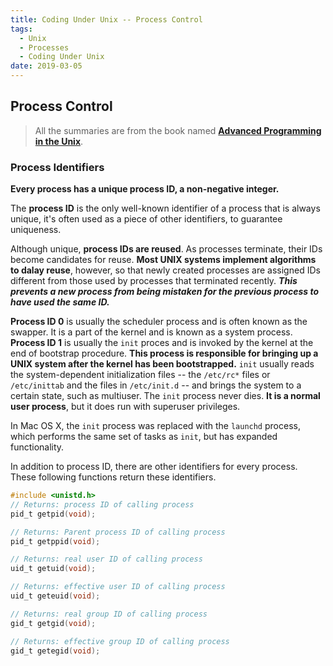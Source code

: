 ```yaml
---
title: Coding Under Unix -- Process Control
tags:
  - Unix
  - Processes
  - Coding Under Unix
date: 2019-03-05
---
```


## Process Control

> All the summaries are from the book named **[Advanced Programming in the Unix](https://www.amazon.com/Programming-Environment-Addison-Wesley-Professional-Computing/dp/0201563177/ref=sr_1_fkmrnull_1?crid=2YVJXTV3JD1HC&keywords=advance+programming+in+unix&qid=1551765355&s=gateway&sprefix=advance+unix%2Caps%2C467&sr=8-1-fkmrnull)**.

### Process Identifiers

**Every process has a unique process ID, a non-negative integer.**

The **process ID** is the only well-known identifier of a process that is always unique, it's often used as a piece of other identifiers, to guarantee uniqueness.

Although unique, **process IDs are reused**. As processes terminate, their IDs become candidates for reuse. **Most UNIX systems implement algorithms to dalay reuse**, however, so that newly created processes are assigned IDs different from those used by processes that terminated recently. ***This prevents a new process from being mistaken for the previous process to have used the same ID.***

**Process ID 0** is usually the scheduler process and is often known as the swapper. It is a part of the kernel and is known as a system process.
**Process ID 1** is usually the `init` proces and is invoked by the kernel at the end of bootstrap procedure. **This process is responsible for bringing up a UNIX system after the kernel has been bootstrapped.** `init` usually reads the system-dependent initialization files -- the `/etc/rc*` files or `/etc/inittab` and the files in `/etc/init.d` -- and brings the system to a certain state, such as multiuser. The `init` process never dies. **It is a normal user process**, but it does run with superuser privileges.

In Mac OS X, the `init` process was replaced with the `launchd` process, which performs the same set of tasks as `init`, but has expanded functionality.

In addition to process ID, there are other identifiers for every process. These following functions return these identifiers.

```c
#include <unistd.h>
// Returns: process ID of calling process
pid_t getpid(void);

// Returns: Parent process ID of calling process
pid_t getppid(void);

// Returns: real user ID of calling process
uid_t getuid(void);

// Returns: effective user ID of calling process
uid_t geteuid(void);

// Returns: real group ID of calling process
gid_t getgid(void);

// Returns: effective group ID of calling process
gid_t getegid(void);
```